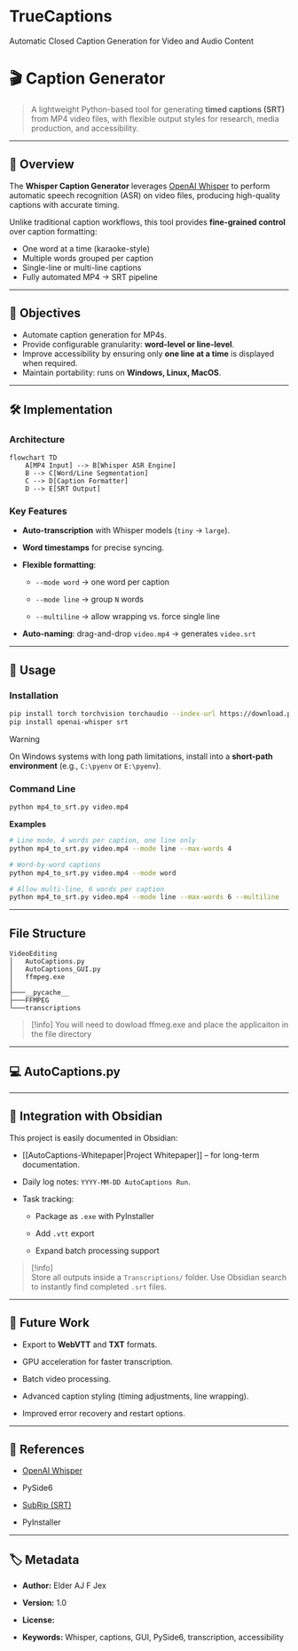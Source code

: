# TrueCaptions
Automatic Closed Caption Generation for Video and Audio Content

# 🎬 Caption Generator

> A lightweight Python-based tool for generating **timed captions (SRT)** from MP4 video files, with flexible output styles for research, media production, and accessibility.

---

## 📖 Overview
The **Whisper Caption Generator** leverages [OpenAI Whisper](https://github.com/openai/whisper) to perform automatic speech recognition (ASR) on video files, producing high-quality captions with accurate timing.  

Unlike traditional caption workflows, this tool provides **fine-grained control** over caption formatting:

- One word at a time (karaoke-style)  
- Multiple words grouped per caption  
- Single-line or multi-line captions  
- Fully automated MP4 → SRT pipeline  

---

## 🎯 Objectives
- Automate caption generation for MP4s.  
- Provide configurable granularity: **word-level or line-level**.  
- Improve accessibility by ensuring only **one line at a time** is displayed when required.  
- Maintain portability: runs on **Windows, Linux, MacOS**.  

---

## 🛠️ Implementation

### Architecture
```mermaid
flowchart TD
    A[MP4 Input] --> B[Whisper ASR Engine]
    B --> C[Word/Line Segmentation]
    C --> D[Caption Formatter]
    D --> E[SRT Output]
````

### Key Features

- **Auto-transcription** with Whisper models (`tiny` → `large`).
    
- **Word timestamps** for precise syncing.
    
- **Flexible formatting**:
    
    - `--mode word` → one word per caption
        
    - `--mode line` → group `N` words
        
    - `--multiline` → allow wrapping vs. force single line
        
- **Auto-naming**: drag-and-drop `video.mp4` → generates `video.srt`
    

---

## 🚀 Usage

### Installation

```bash
pip install torch torchvision torchaudio --index-url https://download.pytorch.org/whl/cpu
pip install openai-whisper srt
```

> [!warning]  
> On Windows systems with long path limitations, install into a **short-path environment** (e.g., `C:\pyenv` or `E:\pyenv`).

### Command Line

```bash
python mp4_to_srt.py video.mp4
```

**Examples**

```bash
# Line mode, 4 words per caption, one line only
python mp4_to_srt.py video.mp4 --mode line --max-words 4

# Word-by-word captions
python mp4_to_srt.py video.mp4 --mode word

# Allow multi-line, 6 words per caption
python mp4_to_srt.py video.mp4 --mode line --max-words 6 --multiline
```
---
## File Structure
```plaintext
VideoEditing
│   AutoCaptions.py
│   AutoCaptions_GUI.py
│   ffmpeg.exe
│
├───__pycache__
├───FFMPEG
└───transcriptions
```
> [!info]
> You will need to dowload ffmeg.exe and place the applicaiton in the file directory

---
## 💻 AutoCaptions.py
---
## 📂 Integration with Obsidian

This project is easily documented in Obsidian:

- [[AutoCaptions-Whitepaper|Project Whitepaper]] – for long-term documentation.
    
- Daily log notes: `YYYY-MM-DD AutoCaptions Run`.
    
- Task tracking:
    
    - Package as `.exe` with PyInstaller
        
    - Add `.vtt` export
        
    - Expand batch processing support
        

> [!info]  
> Store all outputs inside a `Transcriptions/` folder. Use Obsidian search to instantly find completed `.srt` files.


---
## 🔮 Future Work

- Export to **WebVTT** and **TXT** formats.
    
- GPU acceleration for faster transcription.
    
- Batch video processing.
    
- Advanced caption styling (timing adjustments, line wrapping).
    
- Improved error recovery and restart options.

---

## 📌 References

- [OpenAI Whisper](https://github.com/openai/whisper)
    
- PySide6
    
- [SubRip (SRT)](https://en.wikipedia.org/wiki/SubRip)
    
- PyInstaller
    

---

## 🏷️ Metadata

- **Author:** Elder AJ F Jex
    
- **Version:** 1.0
    
- **License:** 
    
- **Keywords:** Whisper, captions, GUI, PySide6, transcription, accessibility

